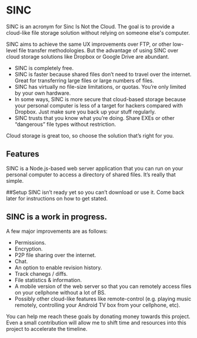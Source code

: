 # SINC
SINC is an acronym for Sinc Is Not the Cloud. The goal is to provide a cloud-like file storage solution without relying on someone else's computer.

SINC aims to achieve the same UX improvements over FTP, or other low-level file transfer methodologies. But the advantage of using SINC over cloud storage solutions like Dropbox or Google Drive are abundant. 
 - SINC is completely free.
 - SINC is faster because shared files don’t need to travel over the internet. Great for transferring large files or large numbers of files.
 - SINC has virtually no file-size limitations, or quotas. You’re only limited by your own hardware.
 - In some ways, SINC is more secure that cloud-based storage because your personal computer is less of a target for hackers compared with Dropbox. Just make sure you back up your stuff regularly.
 - SINC trusts that you know what you’re doing. Share EXEs or other “dangerous” file types without restriction.

Cloud storage is great too, so choose the solution that’s right for you.

## Features
SINC is a Node.js-based web server application that you can run on your personal computer to access a directory of shared files. It’s really that simple. 

##Setup
SINC isn’t ready yet so you can’t download or use it. Come back later for instructions on how to get stated.

## SINC is a work in progress.
A few major improvements are as follows:
 - Permissions.
 - Encryption.
 - P2P file sharing over the internet.
 - Chat.
 - An option to enable revision history.
 - Track chanegs / diffs.
 - File statistics & information.
 - A mobile version of the web server so that you can remotely access files on your cellphone without a lot of BS.
 - Possibly other cloud-like features like remote-control (e.g. playing music remotely, controlling your Android TV box from your cellphone, etc).

You can help me reach these goals by donating money towards this project. Even a small contribution will allow me to shift time and resources into this project to accelerate the timeline.
